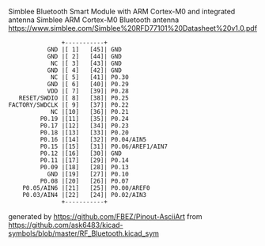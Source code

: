 Simblee Bluetooth Smart Module with ARM Cortex-M0 and integrated antenna
Simblee ARM Cortex-M0 Bluetooth antenna
https://www.simblee.com/Simblee%20RFD77101%20Datasheet%20v1.0.pdf


	               +-----------+
	           GND |[ 1]   [45]| GND
	           GND |[ 2]   [44]| GND
	            NC |[ 3]   [43]| GND
	           GND |[ 4]   [42]| GND
	            NC |[ 5]   [41]| P0.30
	           GND |[ 6]   [40]| P0.29
	           VDD |[ 7]   [39]| P0.28
	   RESET/SWDIO |[ 8]   [38]| P0.25
	FACTORY/SWDCLK |[ 9]   [37]| P0.22
	            NC |[10]   [36]| P0.21
	         P0.19 |[11]   [35]| P0.24
	         P0.17 |[12]   [34]| P0.23
	         P0.18 |[13]   [33]| P0.20
	         P0.16 |[14]   [32]| P0.04/AIN5
	         P0.15 |[15]   [31]| P0.06/AREF1/AIN7
	         P0.12 |[16]   [30]| GND
	         P0.11 |[17]   [29]| P0.14
	         P0.09 |[18]   [28]| P0.13
	           GND |[19]   [27]| P0.10
	         P0.08 |[20]   [26]| P0.07
	    P0.05/AIN6 |[21]   [25]| P0.00/AREF0
	    P0.03/AIN4 |[22]   [24]| P0.02/AIN3
	               +-----------+


generated by https://github.com/FBEZ/Pinout-AsciiArt from https://github.com/ask6483/kicad-symbols/blob/master/RF_Bluetooth.kicad_sym